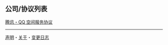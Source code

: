 ## 公司/协议列表

[腾讯・QQ 空间服务协议](https://github.com/smilonely/I-dont-wanna-read-it/wiki/Tencent-Qzone)



----

[声明](https://github.com/smilonely/I-dont-wanna-read-it/wiki/Statement)・[关于](https://github.com/smilonely/I-dont-wanna-read-it/wiki/About)・[变更日志](https://github.com/smilonely/I-dont-wanna-read-it/wiki/Change-log)